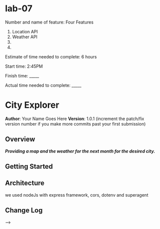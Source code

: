 # lab-07

Number and name of feature: Four Features 
1. Location API
2. Weather API
3. 
4. 

Estimate of time needed to complete: 6 hours

Start time: 2:45PM

Finish time: _____

Actual time needed to complete: _____

# City Explorer

**Author**: Your Name Goes Here
**Version**: 1.0.1 (increment the patch/fix version number if you make more commits past your first submission)

## Overview
<!-- Provide a high level overview of what this application is and why you are building it, beyond the fact that it's an assignment for this class. (i.e. What's your problem domain?) -->
***Providing a map and the weather for the next month for the desired city.***

## Getting Started
<!-- What are the steps that a user must take in order to build this app on their own machine and get it running? -->

## Architecture
<!-- Provide a detailed description of the application design. What technologies (languages, libraries, etc) you're using, and any other relevant design information. --> we used nodeJs with express framework, cors, dotenv and superagent

## Change Log
<!-- Use this area to document the iterative changes made to your application as each feature is successfully implemented. Use time stamps. Here's an examples:

01-01-2001 4:59pm - Application now has a fully-functional express server, with a GET route for the location resource.

## Credits and Collaborations
<!-- Give credit (and a link) to other people or resources that helped you build this application. -->
-->